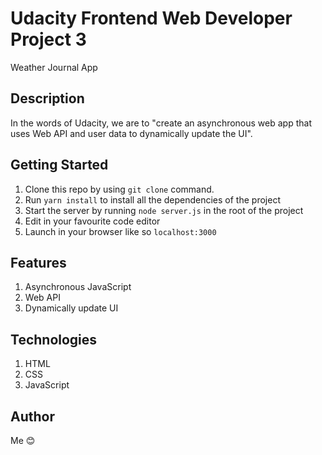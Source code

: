# Udacity Frontend Web Developer Project 3

Weather Journal App

## Description
In the words of Udacity, we are to "create an asynchronous web app that uses Web API and user data to dynamically update the UI".

## Getting Started
1. Clone this repo by using `git clone` command.
2. Run `yarn install` to install all the dependencies of the project
3. Start the server by running `node server.js` in the root of the project
4. Edit in your favourite code editor
5. Launch in your browser like so `localhost:3000`

## Features
1. Asynchronous JavaScript
2. Web API
3. Dynamically update UI


## Technologies
1. HTML
2. CSS
3. JavaScript


## Author
Me 😊